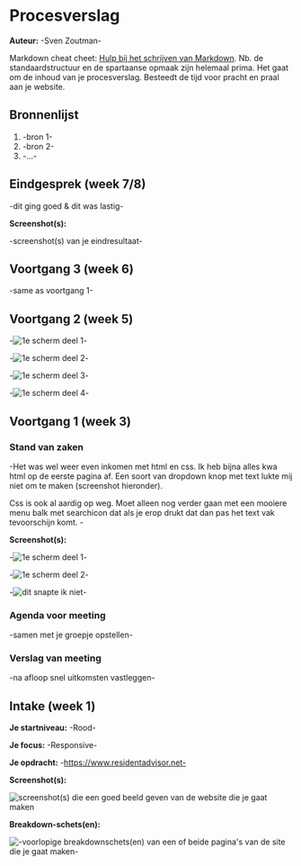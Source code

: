 # Procesverslag
**Auteur:** -Sven Zoutman-

Markdown cheat cheet: [Hulp bij het schrijven van Markdown](https://github.com/adam-p/markdown-here/wiki/Markdown-Cheatsheet). Nb. de standaardstructuur en de spartaanse opmaak zijn helemaal prima. Het gaat om de inhoud van je procesverslag. Besteedt de tijd voor pracht en praal aan je website.



## Bronnenlijst
1. -bron 1-
2. -bron 2-
3. -...-



## Eindgesprek (week 7/8)

-dit ging goed & dit was lastig-

**Screenshot(s):**

-screenshot(s) van je eindresultaat-



## Voortgang 3 (week 6)

-same as voortgang 1-



## Voortgang 2 (week 5)

-![1e scherm deel 1](images/)-

-![1e scherm deel 2](images/frontendhomepage2.png)-

-![1e scherm deel 3](images/dropdowntext.png)-

-![1e scherm deel 4](images/dropdowntext.png)-




## Voortgang 1 (week 3)

### Stand van zaken

-Het was wel weer even inkomen met html en css. Ik heb bijna alles kwa html op de eerste pagina af. Een soort van dropdown knop met text lukte mij niet om te maken (screenshot hieronder). 

Css is ook al aardig op weg. Moet alleen nog verder gaan met een mooiere menu balk met searchicon dat als je erop drukt dat dan pas het text vak tevoorschijn komt. -

**Screenshot(s):**

-![1e scherm deel 1](images/frontendhomepage1.png)-

-![1e scherm deel 2](images/frontendhomepage2.png)-

-![dit snapte ik niet](images/dropdowntext.png)-

### Agenda voor meeting

-samen met je groepje opstellen-

### Verslag van meeting

-na afloop snel uitkomsten vastleggen-



## Intake (week 1)

**Je startniveau:** -Rood-

**Je focus:** -Responsive-

**Je opdracht:** -https://www.residentadvisor.net-

**Screenshot(s):**

![screenshot(s) die een goed beeld geven van de website die je gaat maken](images/homepagescreenresident.png)

**Breakdown-schets(en):**

![-voorlopige breakdownschets(en) van een of beide pagina's van de site die je gaat maken-](images/breakdownschets-01.png)

